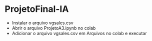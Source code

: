 # ProjetoFinal-IA

* Instalar o arquivo vgsales.csv 
* Abrir o arquivo ProjetoA3.ipynb no colab 
* Adicionar o arquivo vgsales.csv em Arquivos no colab e executar
